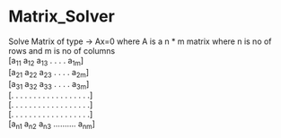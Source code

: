 # Matrix_Solver
Solve Matrix of type -> Ax=0 where A is a n * m matrix where n is no of rows and m is no of columns <br/>
[a<sub>11</sub> a<sub>12</sub> a<sub>13</sub> . . . . a<sub>1m</sub>] <br/>
   [a<sub>21</sub> a<sub>22</sub> a<sub>23</sub> . . . . a<sub>2m</sub>] <br/>
   [a<sub>31</sub> a<sub>32</sub> a<sub>33</sub> . . . . a<sub>3m</sub>] <br/>
   [. . . . . . . . . . . . . . . . . .] <br/>
   [. . . . . . . . . . . . . . . . . .] <br/>
   [. . . . . . . . . . . . . . . . . .] <br/>
   [a<sub>n1</sub> a<sub>n2</sub> a<sub>n3</sub> .......... a<sub>nm</sub>] <br/>

  
